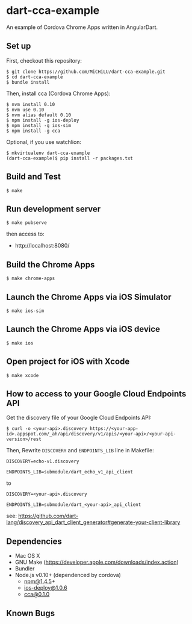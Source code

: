 dart-cca-example
================

An example of Cordova Chrome Apps written in AngularDart.

Set up
------

First, checkout this repository:

    $ git clone https://github.com/MiCHiLU/dart-cca-example.git
    $ cd dart-cca-example
    $ bundle install

Then, install cca (Cordova Chrome Apps):

    $ nvm install 0.10
    $ nvm use 0.10
    $ nvm alias default 0.10
    $ npm install -g ios-deploy
    $ npm install -g ios-sim
    $ npm install -g cca

Optional, if you use watchlion:

    $ mkvirtualenv dart-cca-example
    (dart-cca-example)$ pip install -r packages.txt

Build and Test
--------------

    $ make

Run development server
----------------------

    $ make pubserve

then access to:

* http://localhost:8080/

Build the Chrome Apps
---------------------

    $ make chrome-apps

Launch the Chrome Apps via iOS Simulator
----------------------------------------

    $ make ios-sim

Launch the Chrome Apps via iOS device
-------------------------------------

    $ make ios

Open project for iOS with Xcode
-------------------------------

    $ make xcode

How to access to your Google Cloud Endpoints API
------------------------------------------------

Get the discovery file of your Google Cloud Endpoints API:

    $ curl -o <your-api>.discovery https://<your-app-id>.appspot.com/_ah/api/discovery/v1/apis/<your-api>/<your-api-version>/rest

Then, Rewrite `DISCOVERY` and `ENDPOINTS_LIB` line in Makefile:

    DISCOVERY=echo-v1.discovery

    ENDPOINTS_LIB=submodule/dart_echo_v1_api_client

to

    DISCOVERY=<your-api>.discovery

    ENDPOINTS_LIB=submodule/dart_<your-api>_api_client

see: https://github.com/dart-lang/discovery_api_dart_client_generator#generate-your-client-library

Dependencies
------------

* Mac OS X
* GNU Make (https://developer.apple.com/downloads/index.action)
* Bundler
* Node.js v0.10+ (dependenced by cordova)
  * npm@1.4.5+
  * ios-deploy@1.0.6
  * cca@0.1.0

Known Bugs
----------
